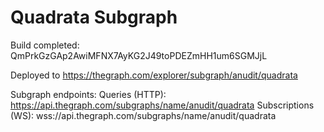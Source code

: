 # Quadrata Subgraph

Build completed: QmPrkGzGAp2AwiMFNX7AyKG2J49toPDEZmHH1um6SGMJjL

Deployed to https://thegraph.com/explorer/subgraph/anudit/quadrata

Subgraph endpoints:
Queries (HTTP):     https://api.thegraph.com/subgraphs/name/anudit/quadrata
Subscriptions (WS): wss://api.thegraph.com/subgraphs/name/anudit/quadrata
